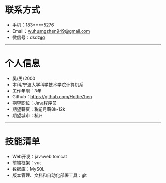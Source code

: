 # 联系方式

- 手机：183****5276 
- Email：wuhuangzhen949@gmail.com 
- 微信号：dsdzgg

---

# 个人信息

 - 吴/男/2000
 - 本科/宁波大学科学技术学院计算机系 
 - 工作年限：3年
 - Github：https://github.com/HottieZhen
 - 期望职位：Java程序员
 - 期望薪资：税前月薪8k-12k
 - 期望城市：杭州
 
---



# 技能清单

- Web开发：javaweb tomcat
- 前端框架：vue
- 数据库：MySQL
- 版本管理、文档和自动化部署工具：git
